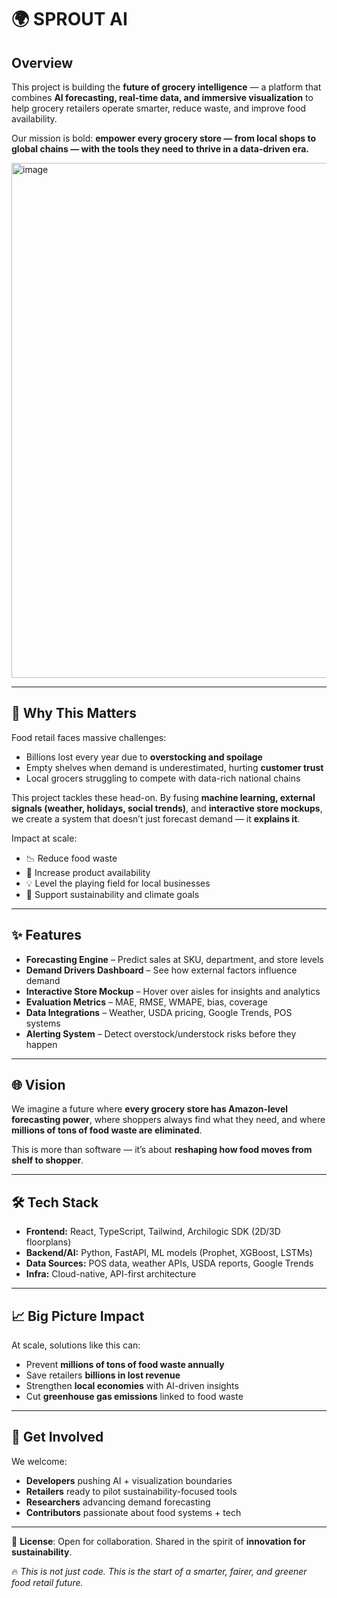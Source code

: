 # 🌍 SPROUT AI

## Overview  
This project is building the **future of grocery intelligence** — a platform that combines **AI forecasting, real-time data, and immersive visualization** to help grocery retailers operate smarter, reduce waste, and improve food availability.  

Our mission is bold: **empower every grocery store — from local shops to global chains — with the tools they need to thrive in a data-driven era.**

<img width="1512" height="824" alt="image" src="https://github.com/user-attachments/assets/bc5f4263-ea8a-4915-81d2-9d6125401e45" />

---

## 🚀 Why This Matters  
Food retail faces massive challenges:  
- Billions lost every year due to **overstocking and spoilage**  
- Empty shelves when demand is underestimated, hurting **customer trust**  
- Local grocers struggling to compete with data-rich national chains  

This project tackles these head-on. By fusing **machine learning, external signals (weather, holidays, social trends)**, and **interactive store mockups**, we create a system that doesn’t just forecast demand — it **explains it**.  

Impact at scale:  
- 📉 Reduce food waste  
- 🛒 Increase product availability  
- 💡 Level the playing field for local businesses  
- 🌱 Support sustainability and climate goals  

---

## ✨ Features  
- **Forecasting Engine** – Predict sales at SKU, department, and store levels  
- **Demand Drivers Dashboard** – See how external factors influence demand  
- **Interactive Store Mockup** – Hover over aisles for insights and analytics  
- **Evaluation Metrics** – MAE, RMSE, WMAPE, bias, coverage  
- **Data Integrations** – Weather, USDA pricing, Google Trends, POS systems  
- **Alerting System** – Detect overstock/understock risks before they happen  

---

## 🌐 Vision  
We imagine a future where **every grocery store has Amazon-level forecasting power**, where shoppers always find what they need, and where **millions of tons of food waste are eliminated**.  

This is more than software — it’s about **reshaping how food moves from shelf to shopper**.  

---

## 🛠️ Tech Stack  
- **Frontend:** React, TypeScript, Tailwind, Archilogic SDK (2D/3D floorplans)  
- **Backend/AI:** Python, FastAPI, ML models (Prophet, XGBoost, LSTMs)  
- **Data Sources:** POS data, weather APIs, USDA reports, Google Trends  
- **Infra:** Cloud-native, API-first architecture  

---

## 📈 Big Picture Impact  
At scale, solutions like this can:  
- Prevent **millions of tons of food waste annually**  
- Save retailers **billions in lost revenue**  
- Strengthen **local economies** with AI-driven insights  
- Cut **greenhouse gas emissions** linked to food waste  

---

## 🤝 Get Involved  
We welcome:  
- **Developers** pushing AI + visualization boundaries  
- **Retailers** ready to pilot sustainability-focused tools  
- **Researchers** advancing demand forecasting  
- **Contributors** passionate about food systems + tech  

---

📜 **License**: Open for collaboration. Shared in the spirit of **innovation for sustainability**.  

🔥 *This is not just code. This is the start of a smarter, fairer, and greener food retail future.*  
